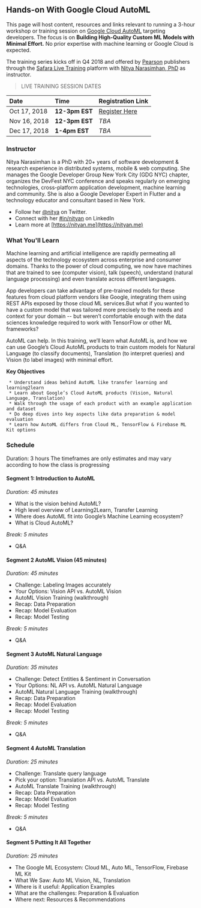 ## Hands-on With Google Cloud AutoML

This page will host content, resources and links relevant to running a 3-hour workshop or training session on [Google Cloud AutoML](https://cloud.google.com/automl/) targeting developers. The focus is on **Building High-Quality Custom ML Models with Minimal Effort.** No prior expertise with machine learning or Google Cloud is expected. 

The training series kicks off in Q4 2018 and offered by [Pearson](https://www.pearson.com/us/) publishers through the [Safara Live Training](https://www.safaribooksonline.com/live-training) platform with [Nitya Narasimhan, PhD](https://nityan.me) as instructor.

> LIVE TRAINING SESSION DATES

| Date      | Time         | Registration Link |
| :------------- |:-------------|:-----|
| Oct 17, 2018   | **12-3pm EST**| [Register Here](https://www.safaribooksonline.com/live-training/courses/hands-on-with-google-cloud-automl/0636920216452/)  |
| Nov 16, 2018   | **12-3pm EST**    | _TBA_ |
| Dec 17, 2018   | **1-4pm EST**    | _TBA_ |

### Instructor

Nitya Narasimhan is a PhD with 20+ years of software development & research experience in distributed systems, mobile & web computing. She manages the Google Developer Group New York City (GDG NYC) chapter, organizes the DevFest NYC conference and speaks regularly on emerging technologies, cross-platform application development, machine learning and community. She is also a Google Developer Expert in Flutter and a technology educator and consultant based in New York.

 * Follow her [@nitya](https://www.twitter.com/nitya) on Twitter.
 * Connect with her [#in/nityan](https://www.linkedin.com/in/nityan) on LinkedIn
 * Learn more at [https://nityan.me](https://nityan.me)

### What You'll Learn

Machine learning and artificial intelligence are rapidly permeating all aspects of the technology ecosystem across enterprise and consumer domains. Thanks to the power of cloud computing, we now have machines that are trained to see (computer vision), talk (speech), understand (natural language processing) and even translate across different languages.

App developers can take advantage of pre-trained models for these features from cloud platform vendors like Google, integrating them using REST APIs exposed by those cloud ML services.But what if you wanted to have a custom model that was tailored more precisely to the needs and context for your domain -- but weren’t comfortable enough with the data sciences knowledge required to work with TensorFlow or other ML frameworks?

AutoML can help. In this training, we’ll learn what AutoML is, and how we can use Google’s Cloud AutoML products to train custom models for Natural Language (to classify documents), Translation (to interpret queries) and Vision (to label images) with minimal effort.

**Key Objectives**

```
 * Understand ideas behind AutoML like transfer learning and learning2learn
 * Learn about Google’s Cloud AutoML products (Vision, Natural Language, Translation)
 * Walk through the usage of each product with an example application and dataset
 * Do deep dives into key aspects like data preparation & model evaluation
 * Learn how AutoML differs from Cloud ML, TensorFlow & Firebase ML Kit options
```


### Schedule

Duration: 3 hours
The timeframes are only estimates and may vary according to how the class is progressing

#### Segment 1: Introduction to AutoML

_Duration: 45 minutes_
 * What is the vision behind AutoML?
 * High level overview of Learning2Learn, Transfer Learning
 * Where does AutoML fit into Google’s Machine Learning ecosystem?
 * What is Cloud AutoML?

_Break: 5 minutes_
 * Q&A 

#### Segment 2 AutoML Vision (45 minutes)

_Duration: 45 minutes_
 * Challenge: Labeling Images accurately
 * Your Options: Vision API vs. AutoML Vision
 * AutoML Vision Training (walkthrough)
 * Recap: Data Preparation
 * Recap: Model Evaluation
 * Recap: Model Testing

_Break: 5 minutes_
 * Q&A 
 
#### Segment 3 AutoML Natural Language 
_Duration: 35 minutes_

 * Challenge: Detect Entities & Sentiment in Conversation
 * Your Options: NL API vs. AutoML Natural Language
 * AutoML Natural Language Training (walkthrough)
 * Recap: Data Preparation
 * Recap: Model Evaluation
 * Recap: Model Testing
 
_Break: 5 minutes_
 * Q&A 
 
#### Segment 4 AutoML Translation 
_Duration: 25 minutes_

 * Challenge: Translate query language
 * Pick your option: Translation API vs. AutoML Translate
 * AutoML Translate Training (walkthrough)
 * Recap: Data Preparation
 * Recap: Model Evaluation
 * Recap: Model Testing
 
_Break: 5 minutes_
 * Q&A 

#### Segment 5 Putting It All Together 
_Duration: 25 minutes_

 * The Google ML Ecosystem: Cloud ML, Auto ML, TensorFlow, Firebase ML Kit
 * What We Saw: Auto ML Vision, NL, Translation
 * Where is it useful: Application Examples
 * What are the challenges: Preparation & Evaluation
 * Where next: Resources & Recommendations
